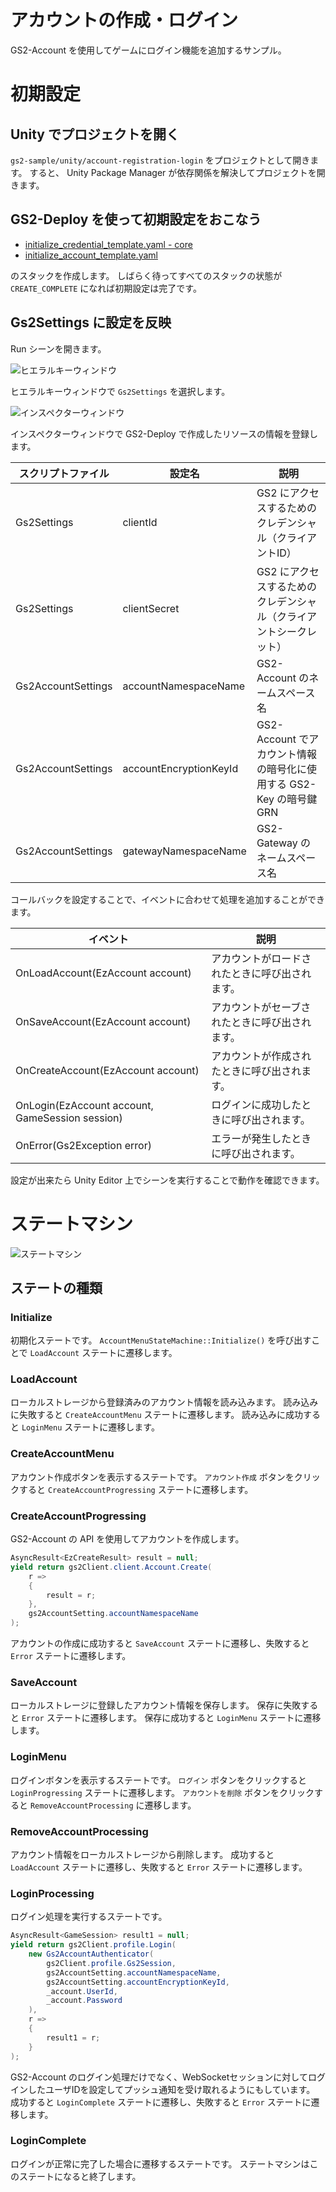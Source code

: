 # アカウントの作成・ログイン

GS2-Account を使用してゲームにログイン機能を追加するサンプル。

# 初期設定

## Unity でプロジェクトを開く

`gs2-sample/unity/account-registration-login` をプロジェクトとして開きます。
すると、 Unity Package Manager が依存関係を解決してプロジェクトを開きます。

## GS2-Deploy を使って初期設定をおこなう

- [initialize_credential_template.yaml - core](../core/initialize_credential_template.yaml)
- [initialize_account_template.yaml](initialize_account_template.yaml)

のスタックを作成します。
しばらく待ってすべてのスタックの状態が `CREATE_COMPLETE` になれば初期設定は完了です。

## Gs2Settings に設定を反映

Run シーンを開きます。

![ヒエラルキーウィンドウ](Docs/image-0001.jpg)

ヒエラルキーウィンドウで `Gs2Settings` を選択します。

![インスペクターウィンドウ](Docs/image-0002.jpg)

インスペクターウィンドウで GS2-Deploy で作成したリソースの情報を登録します。

| スクリプトファイル | 設定名 | 説明 |
-----------------|------|------
| Gs2Settings | clientId | GS2 にアクセスするためのクレデンシャル（クライアントID） |
| Gs2Settings | clientSecret | GS2 にアクセスするためのクレデンシャル（クライアントシークレット） |
| Gs2AccountSettings | accountNamespaceName | GS2-Account のネームスペース名 |
| Gs2AccountSettings | accountEncryptionKeyId | GS2-Account でアカウント情報の暗号化に使用する GS2-Key の暗号鍵GRN |
| Gs2AccountSettings | gatewayNamespaceName | GS2-Gateway のネームスペース名 |

コールバックを設定することで、イベントに合わせて処理を追加することができます。

| イベント | 説明 |
---------|------
| OnLoadAccount(EzAccount account) | アカウントがロードされたときに呼び出されます。 |
| OnSaveAccount(EzAccount account) | アカウントがセーブされたときに呼び出されます。 |
| OnCreateAccount(EzAccount account) | アカウントが作成されたときに呼び出されます。 |
| OnLogin(EzAccount account, GameSession session) | ログインに成功したときに呼び出されます。 |
| OnError(Gs2Exception error) | エラーが発生したときに呼び出されます。 |

設定が出来たら Unity Editor 上でシーンを実行することで動作を確認できます。

# ステートマシン

![ステートマシン](Docs/state_machine.jpg)

## ステートの種類

### Initialize

初期化ステートです。
`AccountMenuStateMachine::Initialize()` を呼び出すことで `LoadAccount` ステートに遷移します。

### LoadAccount

ローカルストレージから登録済みのアカウント情報を読み込みます。
読み込みに失敗すると `CreateAccountMenu` ステートに遷移します。
読み込みに成功すると `LoginMenu` ステートに遷移します。

### CreateAccountMenu

アカウント作成ボタンを表示するステートです。
`アカウント作成` ボタンをクリックすると `CreateAccountProgressing` ステートに遷移します。

### CreateAccountProgressing

GS2-Account の API を使用してアカウントを作成します。

```csharp
AsyncResult<EzCreateResult> result = null;
yield return gs2Client.client.Account.Create(
    r =>
    {
        result = r;
    },
    gs2AccountSetting.accountNamespaceName
);
```

アカウントの作成に成功すると `SaveAccount` ステートに遷移し、失敗すると `Error` ステートに遷移します。

### SaveAccount

ローカルストレージに登録したアカウント情報を保存します。
保存に失敗すると `Error` ステートに遷移します。
保存に成功すると `LoginMenu` ステートに遷移します。

### LoginMenu

ログインボタンを表示するステートです。
`ログイン` ボタンをクリックすると `LoginProgressing` ステートに遷移します。
`アカウントを削除` ボタンをクリックすると `RemoveAccountProcessing` に遷移します。

### RemoveAccountProcessing

アカウント情報をローカルストレージから削除します。
成功すると `LoadAccount` ステートに遷移し、失敗すると `Error` ステートに遷移します。

### LoginProcessing

ログイン処理を実行するステートです。

```csharp
AsyncResult<GameSession> result1 = null;
yield return gs2Client.profile.Login(
    new Gs2AccountAuthenticator(
        gs2Client.profile.Gs2Session,
        gs2AccountSetting.accountNamespaceName,
        gs2AccountSetting.accountEncryptionKeyId,
        _account.UserId,
        _account.Password
    ),
    r =>
    {
        result1 = r;
    }
);
```

GS2-Account のログイン処理だけでなく、WebSocketセッションに対してログインしたユーザIDを設定してプッシュ通知を受け取れるようにもしています。
成功すると `LoginComplete` ステートに遷移し、失敗すると `Error` ステートに遷移します。

### LoginComplete

ログインが正常に完了した場合に遷移するステートです。
ステートマシンはこのステートになると終了します。
